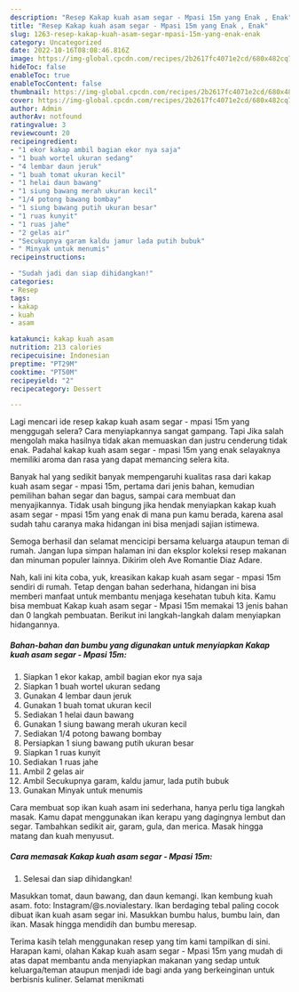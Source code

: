 ```yaml
---
description: "Resep Kakap kuah asam segar - Mpasi 15m yang Enak , Enak"
title: "Resep Kakap kuah asam segar - Mpasi 15m yang Enak , Enak"
slug: 1263-resep-kakap-kuah-asam-segar-mpasi-15m-yang-enak-enak
category: Uncategorized
date: 2022-10-16T08:08:46.816Z
image: https://img-global.cpcdn.com/recipes/2b2617fc4071e2cd/680x482cq70/kakap-kuah-asam-segar-mpasi-15m-foto-resep-utama.jpg
hideToc: false
enableToc: true
enableTocContent: false
thumbnail: https://img-global.cpcdn.com/recipes/2b2617fc4071e2cd/680x482cq70/kakap-kuah-asam-segar-mpasi-15m-foto-resep-utama.jpg
cover: https://img-global.cpcdn.com/recipes/2b2617fc4071e2cd/680x482cq70/kakap-kuah-asam-segar-mpasi-15m-foto-resep-utama.jpg
author: Admin
authorAv: notfound
ratingvalue: 3
reviewcount: 20
recipeingredient:
- "1 ekor kakap ambil bagian ekor nya saja"
- "1 buah wortel ukuran sedang"
- "4 lembar daun jeruk"
- "1 buah tomat ukuran kecil"
- "1 helai daun bawang"
- "1 siung bawang merah ukuran kecil"
- "1/4 potong bawang bombay"
- "1 siung bawang putih ukuran besar"
- "1 ruas kunyit"
- "1 ruas jahe"
- "2 gelas air"
- "Secukupnya garam kaldu jamur lada putih bubuk"
- " Minyak untuk menumis"
recipeinstructions:

- "Sudah jadi dan siap dihidangkan!"
categories:
- Resep
tags:
- kakap
- kuah
- asam

katakunci: kakap kuah asam 
nutrition: 213 calories
recipecuisine: Indonesian
preptime: "PT29M"
cooktime: "PT50M"
recipeyield: "2"
recipecategory: Dessert

---
```



Lagi mencari ide resep kakap kuah asam segar - mpasi 15m yang menggugah selera? Cara menyiapkannya sangat gampang. Tapi Jika salah mengolah maka hasilnya tidak akan memuaskan dan justru cenderung tidak enak. Padahal kakap kuah asam segar - mpasi 15m yang enak selayaknya memiliki aroma dan rasa yang dapat memancing selera kita.


Banyak hal yang sedikit banyak mempengaruhi kualitas rasa dari kakap kuah asam segar - mpasi 15m, pertama dari jenis bahan, kemudian pemilihan bahan segar dan bagus, sampai cara membuat dan menyajikannya. Tidak usah bingung jika hendak menyiapkan kakap kuah asam segar - mpasi 15m yang enak di mana pun kamu berada, karena asal sudah tahu caranya maka hidangan ini bisa menjadi sajian istimewa.

Semoga berhasil dan selamat mencicipi bersama keluarga ataupun teman di rumah. Jangan lupa simpan halaman ini dan eksplor koleksi resep makanan dan minuman populer lainnya. Dikirim oleh Ave Romantie Diaz Adare.


Nah, kali ini kita coba, yuk, kreasikan kakap kuah asam segar - mpasi 15m sendiri di rumah. Tetap dengan bahan sederhana, hidangan ini bisa memberi manfaat untuk membantu menjaga kesehatan tubuh kita. Kamu bisa membuat Kakap kuah asam segar - Mpasi 15m memakai 13 jenis bahan dan 0 langkah pembuatan. Berikut ini langkah-langkah dalam menyiapkan hidangannya.

<!--inarticleads1-->

##### Bahan-bahan dan bumbu yang digunakan untuk menyiapkan Kakap kuah asam segar - Mpasi 15m:

1. Siapkan 1 ekor kakap, ambil bagian ekor nya saja
1. Siapkan 1 buah wortel ukuran sedang
1. Gunakan 4 lembar daun jeruk
1. Gunakan 1 buah tomat ukuran kecil
1. Sediakan 1 helai daun bawang
1. Gunakan 1 siung bawang merah ukuran kecil
1. Sediakan 1/4 potong bawang bombay
1. Persiapkan 1 siung bawang putih ukuran besar
1. Siapkan 1 ruas kunyit
1. Sediakan 1 ruas jahe
1. Ambil 2 gelas air
1. Ambil Secukupnya garam, kaldu jamur, lada putih bubuk
1. Gunakan  Minyak untuk menumis


Cara membuat sop ikan kuah asam ini sederhana, hanya perlu tiga langkah masak. Kamu dapat menggunakan ikan kerapu yang dagingnya lembut dan segar. Tambahkan sedikit air, garam, gula, dan merica. Masak hingga matang dan kuah menyusut. 

<!--inarticleads2-->

##### Cara memasak Kakap kuah asam segar - Mpasi 15m:


1. Selesai dan siap dihidangkan!

Masukkan tomat, daun bawang, dan daun kemangi. Ikan kembung kuah asam. foto: Instagram/@s.novialestary. Ikan berdaging tebal paling cocok dibuat ikan kuah asam segar ini. Masukkan bumbu halus, bumbu lain, dan ikan. Masak hingga mendidih dan bumbu meresap. 

Terima kasih telah menggunakan resep yang tim kami tampilkan di sini. Harapan kami, olahan Kakap kuah asam segar - Mpasi 15m yang mudah di atas dapat membantu anda menyiapkan makanan yang sedap untuk keluarga/teman ataupun menjadi ide bagi anda yang berkeinginan untuk berbisnis kuliner. Selamat menikmati
